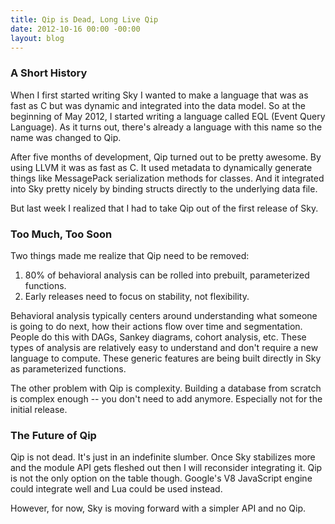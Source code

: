 ```yaml
---
title: Qip is Dead, Long Live Qip
date: 2012-10-16 00:00 -00:00
layout: blog
---
```


### A Short History

When I first started writing Sky I wanted to make a language that was as fast as C but was dynamic and integrated into the data model.
So at the beginning of May 2012, I started writing a language called EQL (Event Query Language).
As it turns out, there's already a language with this name so the name was changed to Qip.

After five months of development, Qip turned out to be pretty awesome.
By using LLVM it was as fast as C.
It used metadata to dynamically generate things like MessagePack serialization methods for classes.
And it integrated into Sky pretty nicely by binding structs directly to the underlying data file.

But last week I realized that I had to take Qip out of the first release of Sky.


### Too Much, Too Soon

Two things made me realize that Qip need to be removed:

1. 80% of behavioral analysis can be rolled into prebuilt, parameterized functions.
2. Early releases need to focus on stability, not flexibility.

Behavioral analysis typically centers around understanding what someone is going to do next, how their actions flow over time and segmentation.
People do this with DAGs, Sankey diagrams, cohort analysis, etc.
These types of analysis are relatively easy to understand and don't require a new language to compute.
These generic features are being built directly in Sky as parameterized functions.

The other problem with Qip is complexity.
Building a database from scratch is complex enough -- you don't need to add anymore.
Especially not for the initial release.


### The Future of Qip

Qip is not dead.
It's just in an indefinite slumber.
Once Sky stabilizes more and the module API gets fleshed out then I will reconsider integrating it.
Qip is not the only option on the table though.
Google's V8 JavaScript engine could integrate well and Lua could be used instead.

However, for now, Sky is moving forward with a simpler API and no Qip.


